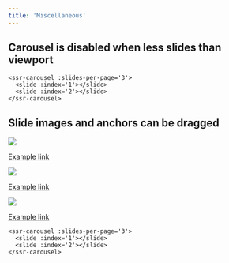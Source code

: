 ```yaml
---
title: 'Miscellaneous'
---
```


## Carousel is disabled when less slides than viewport

<ssr-carousel
  show-arrows
  show-dots
  :slides-per-page='3'
  :responsive='[
    {
      maxWidth: 767,
      slidesPerPage: 1
    }
  ]'>
  <slide :index='1'></slide>
  <slide :index='2'></slide>
</ssr-carousel>

```vue
<ssr-carousel :slides-per-page='3'>
  <slide :index='1'></slide>
  <slide :index='2'></slide>
</ssr-carousel>
```

## Slide images and anchors can be dragged

<ssr-carousel :slides-per-page='2'>
  <slide :index='1'>
    <img src='/imgs/gradient.png'>
    <p><a href="https://www.bukwild.com">Example link</a></p>
  </slide>
  <slide :index='2'>
    <img src='/imgs/gradient.png'>
    <p><a href="https://www.bukwild.com">Example link</a></p>
  </slide>
  <slide :index='3'>
    <img src='/imgs/gradient.png'>
    <p><a href="https://www.bukwild.com">Example link</a></p>
  </slide>
</ssr-carousel>

```vue
<ssr-carousel :slides-per-page='3'>
  <slide :index='1'></slide>
  <slide :index='2'></slide>
</ssr-carousel>
```
